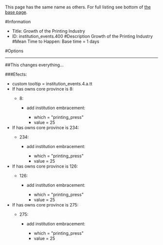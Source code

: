This page has the same name as others. For full listing see bottom of [the base page](growth_of_the_printing_industry.md).

#Information
 - Title: Growth of the Printing Industry
 - ID: institution_events.400
#Description
Growth of the Printing Industry
#Mean Time to Happen:
Base time = 1 days

#Options

___
##This changes everything...

###Efects:<ul><li>custom tooltip = institution_events.4.a.tt</li><li>If has owns core province is 8:</li><ul><li>8:</li><ul><li>add institution embracement:</li><ul><li>which = "printing_press"</li><li>value = 25</li></ul></ul></ul><li>If has owns core province is 234:</li><ul><li>234:</li><ul><li>add institution embracement:</li><ul><li>which = "printing_press"</li><li>value = 25</li></ul></ul></ul><li>If has owns core province is 126:</li><ul><li>126:</li><ul><li>add institution embracement:</li><ul><li>which = "printing_press"</li><li>value = 25</li></ul></ul></ul><li>If has owns core province is 275:</li><ul><li>275:</li><ul><li>add institution embracement:</li><ul><li>which = "printing_press"</li><li>value = 25</li></ul></ul></ul></ul>
